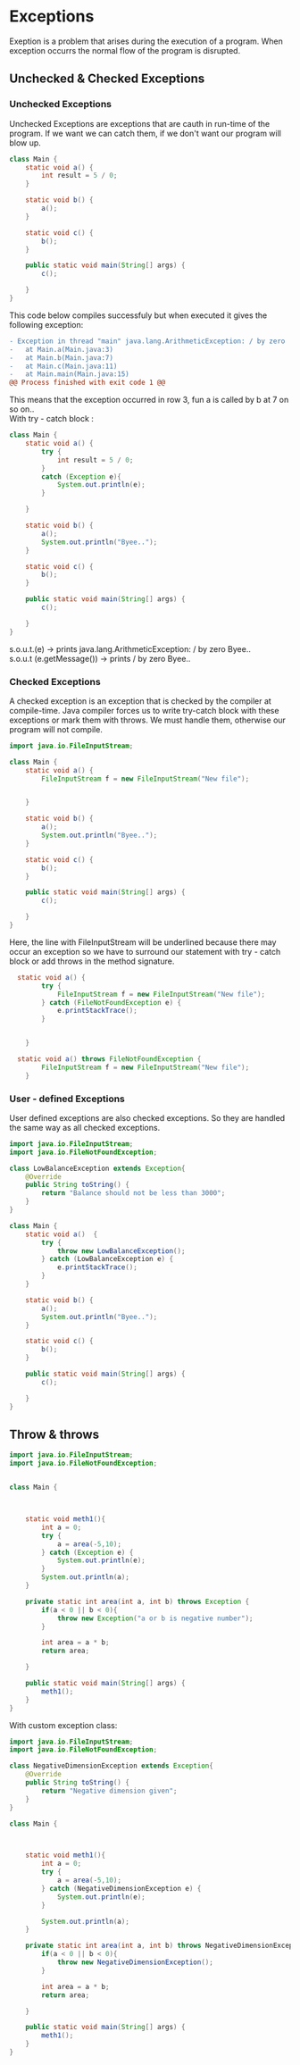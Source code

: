 # Exceptions
Exeption is a problem that arises during the execution of a program. When exception occurrs the normal flow of the program is disrupted.
## Unchecked & Checked Exceptions
### Unchecked Exceptions
Unchecked Exceptions are exceptions that are cauth in run-time of the program. If we want we can catch them, if we don't want our program will blow up.  

```Java
class Main {
    static void a() {
        int result = 5 / 0;
    }

    static void b() {
        a();
    }

    static void c() {
        b();
    }

    public static void main(String[] args) {
        c();

    }
}

```
This code below compiles successfuly but when executed it gives the following exception:  
```diff
- Exception in thread "main" java.lang.ArithmeticException: / by zero
-	at Main.a(Main.java:3)
-	at Main.b(Main.java:7)
-	at Main.c(Main.java:11)
-	at Main.main(Main.java:15)
@@ Process finished with exit code 1 @@
```
This means that the exception occurred in row 3, fun a is called by b at 7 on so on..  
With try - catch block :

``` Java 
class Main {
    static void a() {
        try {
            int result = 5 / 0;
        }
        catch (Exception e){
            System.out.println(e);
        }

    }

    static void b() {
        a();
        System.out.println("Byee..");
    }

    static void c() {
        b();
    }

    public static void main(String[] args) {
        c();

    }
}

```

s.o.u.t.(e) -> prints java.lang.ArithmeticException: / by zero      Byee..  
s.o.u.t (e.getMessage()) -> prints / by zero      Byee..

### Checked Exceptions
A checked exception is an exception that is checked by the compiler at compile-time. Java compiler forces us to write try-catch block with these exceptions or mark them with throws.
We must handle them, otherwise our program will not compile.

``` Java
import java.io.FileInputStream;

class Main {
    static void a() {
        FileInputStream f = new FileInputStream("New file");


    }

    static void b() {
        a();
        System.out.println("Byee..");
    }

    static void c() {
        b();
    }

    public static void main(String[] args) {
        c();

    }
}

```

Here, the line with FileInputStream will be underlined because there may occur an exception so we have to surround our statement with try - catch block or add throws in the method signature.
``` Java
  static void a() {
        try {
            FileInputStream f = new FileInputStream("New file");
        } catch (FileNotFoundException e) {
            e.printStackTrace();
        }


    }
```
``` Java
  static void a() throws FileNotFoundException {
        FileInputStream f = new FileInputStream("New file");
    }
```

### User - defined Exceptions
User defined exceptions are also checked exceptions. So they are handled the same way as all checked exceptions.
``` Java
import java.io.FileInputStream;
import java.io.FileNotFoundException;

class LowBalanceException extends Exception{
    @Override
    public String toString() {
        return "Balance should not be less than 3000";
    }
}

class Main {
    static void a()  {
        try {
            throw new LowBalanceException();
        } catch (LowBalanceException e) {
            e.printStackTrace();
        }
    }

    static void b() {
        a();
        System.out.println("Byee..");
    }

    static void c() {
        b();
    }

    public static void main(String[] args) {
        c();

    }
}

```

## Throw & throws
``` Java
import java.io.FileInputStream;
import java.io.FileNotFoundException;


class Main {



    static void meth1(){
        int a = 0;
        try {
            a = area(-5,10);
        } catch (Exception e) {
            System.out.println(e);
        }
        System.out.println(a);
    }

    private static int area(int a, int b) throws Exception {
        if(a < 0 || b < 0){
            throw new Exception("a or b is negative number");
        }

        int area = a * b;
        return area;

    }

    public static void main(String[] args) {
        meth1();
    }
}

```

With custom exception class:
``` Java
import java.io.FileInputStream;
import java.io.FileNotFoundException;

class NegativeDimensionException extends Exception{
    @Override
    public String toString() {
        return "Negative dimension given";
    }
}

class Main {



    static void meth1(){
        int a = 0;
        try {
            a = area(-5,10);
        } catch (NegativeDimensionException e) {
            System.out.println(e);
        }

        System.out.println(a);
    }

    private static int area(int a, int b) throws NegativeDimensionException {
        if(a < 0 || b < 0){
            throw new NegativeDimensionException();
        }

        int area = a * b;
        return area;

    }

    public static void main(String[] args) {
        meth1();
    }
}

```

